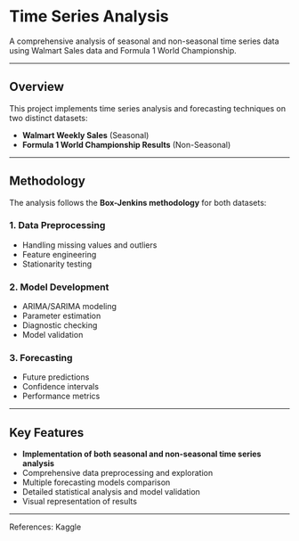 # Time Series Analysis  
A comprehensive analysis of seasonal and non-seasonal time series data using Walmart Sales data and Formula 1 World Championship.

---

## Overview  
This project implements time series analysis and forecasting techniques on two distinct datasets:  
- **Walmart Weekly Sales** (Seasonal)  
- **Formula 1 World Championship Results** (Non-Seasonal)  

---

## Methodology  
The analysis follows the **Box-Jenkins methodology** for both datasets:  

### **1. Data Preprocessing**  
- Handling missing values and outliers  
- Feature engineering  
- Stationarity testing  

### **2. Model Development**  
- ARIMA/SARIMA modeling  
- Parameter estimation  
- Diagnostic checking  
- Model validation  

### **3. Forecasting**  
- Future predictions  
- Confidence intervals  
- Performance metrics  

---

## Key Features  
- **Implementation of both seasonal and non-seasonal time series analysis**  
- Comprehensive data preprocessing and exploration  
- Multiple forecasting models comparison  
- Detailed statistical analysis and model validation  
- Visual representation of results  

---

References: Kaggle
